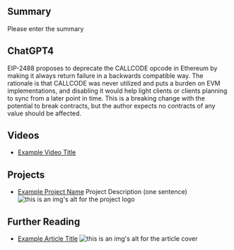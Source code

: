 ## Summary

Please enter the summary

## ChatGPT4

EIP-2488 proposes to deprecate the CALLCODE opcode in Ethereum by making it always return failure in a backwards compatible way. The rationale is that CALLCODE was never utilized and puts a burden on EVM implementations, and disabling it would help light clients or clients planning to sync from a later point in time. This is a breaking change with the potential to break contracts, but the author expects no contracts of any value should be affected.

## Videos

- [Example Video Title](https://www.youtube.com/watch?v=TDGq4aeevgY)

## Projects

- [Example Project Name](https://xxxx.xxx/xxxxx) Project Description (one sentence) ![this is an img's alt for the project logo](https://xxxx.xxx/project-logo.xxx)

## Further Reading

- [Example Article Title](https://xxxx.xxx/xxxxx) ![this is an img's alt for the article cover](https://xxxx.xxx/article-cover.xxx)
